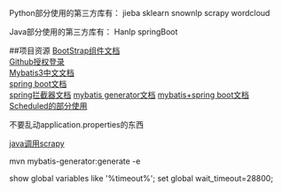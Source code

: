 Python部分使用的第三方库有：
jieba
sklearn
snownlp
scrapy
wordcloud

Java部分使用的第三方库有：
Hanlp
springBoot





##项目资源
[BootStrap组件文档](https://v3.bootcss.com/components/)<br>
[Github授权登录](https://developer.github.com/apps/building-oauth-apps/creating-an-oauth-app/)<br>
[Mybatis3中文文档](https://mybatis.org/mybatis-3/zh/getting-started.html)<br>
[spring boot文档](https://docs.spring.io/spring-boot/docs/2.2.0.RC1/reference/htmlsingle/)<br>
[spring拦截器文档](https://docs.spring.io/spring/docs/5.0.3.RELEASE/spring-framework-reference/web.html#spring-web)
[mybatis generator文档](http://mybatis.org/generator/configreference/table.html)
[mybatis+spring boot文档](http://mybatis.org/spring-boot-starter/mybatis-spring-boot-autoconfigure/)
[Scheduled的部分使用](https://www.jianshu.com/p/c7492aeb35a1)

不要乱动application.properties的东西


[java调用scrapy](https://blog.csdn.net/probelover/article/details/84555267)

mvn mybatis-generator:generate -e

show global variables like '%timeout%';
set global wait_timeout=28800;
